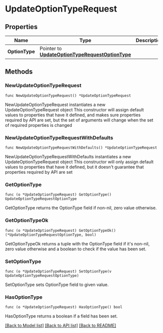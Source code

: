 # UpdateOptionTypeRequest

## Properties

Name | Type | Description | Notes
------------ | ------------- | ------------- | -------------
**OptionType** | Pointer to [**UpdateOptionTypeRequestOptionType**](UpdateOptionTypeRequestOptionType.md) |  | [optional] 

## Methods

### NewUpdateOptionTypeRequest

`func NewUpdateOptionTypeRequest() *UpdateOptionTypeRequest`

NewUpdateOptionTypeRequest instantiates a new UpdateOptionTypeRequest object
This constructor will assign default values to properties that have it defined,
and makes sure properties required by API are set, but the set of arguments
will change when the set of required properties is changed

### NewUpdateOptionTypeRequestWithDefaults

`func NewUpdateOptionTypeRequestWithDefaults() *UpdateOptionTypeRequest`

NewUpdateOptionTypeRequestWithDefaults instantiates a new UpdateOptionTypeRequest object
This constructor will only assign default values to properties that have it defined,
but it doesn't guarantee that properties required by API are set

### GetOptionType

`func (o *UpdateOptionTypeRequest) GetOptionType() UpdateOptionTypeRequestOptionType`

GetOptionType returns the OptionType field if non-nil, zero value otherwise.

### GetOptionTypeOk

`func (o *UpdateOptionTypeRequest) GetOptionTypeOk() (*UpdateOptionTypeRequestOptionType, bool)`

GetOptionTypeOk returns a tuple with the OptionType field if it's non-nil, zero value otherwise
and a boolean to check if the value has been set.

### SetOptionType

`func (o *UpdateOptionTypeRequest) SetOptionType(v UpdateOptionTypeRequestOptionType)`

SetOptionType sets OptionType field to given value.

### HasOptionType

`func (o *UpdateOptionTypeRequest) HasOptionType() bool`

HasOptionType returns a boolean if a field has been set.


[[Back to Model list]](../README.md#documentation-for-models) [[Back to API list]](../README.md#documentation-for-api-endpoints) [[Back to README]](../README.md)


